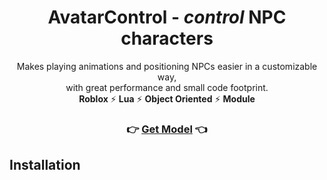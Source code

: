 <h1 align="center">
  <a>AvatarControl</a> - <em>control</em> NPC characters
</h1>

<p align="center">
  Makes playing animations and positioning NPCs easier in a customizable way, <br/>
  with great performance and small code footprint.
  <br>
  <strong>Roblox</strong> ⚡ <strong>Lua</strong> ⚡ <strong>Object Oriented</strong> ⚡ <strong>Module</strong>
<p>

<h3 align="center">
  👉 <a href="https://www.roblox.com/library/7591266511/Avatar-Control-Module">Get Model</a> 👈
</h3>



## Installation

